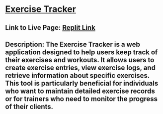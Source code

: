 # [Exercise Tracker](https://www.freecodecamp.org/learn/apis-and-microservices/apis-and-microservices-projects/exercise-tracker)

## Link to Live Page: [Replit Link](https://replit.com/@DanielSandova11/boilerplate-project-exercisetracker#.replit)

## Description: The Exercise Tracker is a web application designed to help users keep track of their exercises and workouts. It allows users to create exercise entries, view exercise logs, and retrieve information about specific exercises. This tool is particularly beneficial for individuals who want to maintain detailed exercise records or for trainers who need to monitor the progress of their clients.
